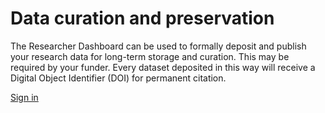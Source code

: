 # Data curation and preservation

The Researcher Dashboard can be used to formally deposit and publish your research data for long-term storage and curation. This may be required by your funder. Every dataset deposited in this way will receive a Digital Object Identifier (DOI) for permanent citation.
	
<p><a class="btn" href="https://orbital.lincoln.ac.uk/signin?destination=https%3A%2F%2Forbital.lincoln.ac.uk%2F"><i class="icon-chevron-right"></i> Sign in</a></p>